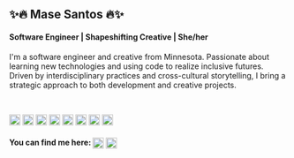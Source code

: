 <h2>✨🔥  Mase Santos  🔥✨</h2>
<h4>Software Engineer | Shapeshifting Creative | She/her</h4>

I'm a software engineer and creative from Minnesota. Passionate about learning new technologies and using code to realize inclusive futures. Driven by interdisciplinary practices and cross-cultural storytelling, I bring a strategic approach to both development and creative projects.

<br/>
<p><img src="https://devicons.github.io/devicon/devicon.git/icons/react/react-original-wordmark.svg" alt="react" width="20" height="20"/> <img src="https://devicons.github.io/devicon/devicon.git/icons/bootstrap/bootstrap-plain.svg" alt="bootstrap" width="20" height="20"/> <img src="https://devicons.github.io/devicon/devicon.git/icons/css3/css3-original-wordmark.svg" alt="css3" width="20" height="20"/> <img src="https://devicons.github.io/devicon/devicon.git/icons/html5/html5-original-wordmark.svg" alt="html5" width="20" height="20"/> <img src="https://devicons.github.io/devicon/devicon.git/icons/javascript/javascript-original.svg" alt="javascript" width="20" height="20"/> <img src="https://devicons.github.io/devicon/devicon.git/icons/postgresql/postgresql-original-wordmark.svg" alt="postgresql" width="20" height="20"/> <img src="https://devicons.github.io/devicon/devicon.git/icons/nodejs/nodejs-original-wordmark.svg" alt="nodejs" width="20" height="20"/> <img src="https://devicons.github.io/devicon/devicon.git/icons/redux/redux-original.svg" alt="redux" width="20" height="20"/></p><p align="center">
</p>

<h4> You can find me here:
 <a href="https://dev.to/masesantos" target="blank"><img align="center" src="https://cdn.jsdelivr.net/npm/simple-icons@3.0.1/icons/dev-dot-to.svg" alt="masesantos" height="20" width="20" /></a>
<a href="https://linkedin.com/in/masesantos" target="blank"><img align="center" src="https://cdn.jsdelivr.net/npm/simple-icons@3.0.1/icons/linkedin.svg" alt="masesantos" height="20" width="20" /></a>
 </h4>

<!--
**MaseSantos/MaseSantos** is a ✨ _special_ ✨ repository because its `README.md` (this file) appears on your GitHub profile.

Here are some ideas to get you started:

- 🔭 I’m currently working on ...
- 🌱 I’m currently learning ...
- 👯 I’m looking to collaborate on ...
- 🤔 I’m looking for help with ...
- 💬 Ask me about ...
- 📫 How to reach me: ...
- 😄 Pronouns: ...
- ⚡ Fun fact: ...
-->
